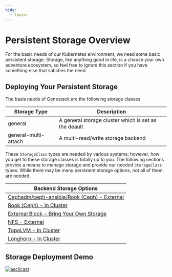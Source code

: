 ```yaml
---
hide:
  - footer
---
```


# Persistent Storage Overview

For the basic needs of our Kubernetes environment, we need some basic persistent storage. Storage, like anything good in life,
is a choose your own adventure ecosystem, so feel free to ignore this section if you have something else that satisfies the need.

## Deploying Your Persistent Storage

The basis needs of Genestack are the following storage classes

| Storage Type | Description |
|--------------|-------------|
| general | A general storage cluster which is set as the deault |
| general-multi-attach | A multi-read/write storage backend |

These `StorageClass` types are needed by various systems; however, how you get to these storage classes is totally up to you.
The following sections provide a means to manage storage and provide our needed `StorageClass` types. While there may be many
persistent storage options, not all of them are needed.

| Backend Storage Options |
|----------------|
| [Cephadm/ceph-ansible/Rook (Ceph) - External](storage-ceph-rook-external.md) |
| [Rook (Ceph) - In Cluster](storage-ceph-rook-internal.md) |
| [External Block - Bring Your Own Storage](storage-external-block.md) |
| [NFS - External](storage-nfs-external.md) |
| [TopoLVM - In Cluster](storage-topolvm.md) |
| [Longhorn - In Cluster](storage-longhorn.md) |

## Storage Deployment Demo

[![asciicast](https://asciinema.org/a/629785.svg)](https://asciinema.org/a/629785)
